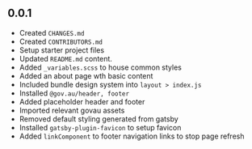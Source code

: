 ## 0.0.1

-   Created `CHANGES.md`
-   Created `CONTRIBUTORS.md`
-   Setup starter project files
-   Updated `README.md` content.
-   Added `_variables.scss` to house common styles
-   Added an about page wth basic content
-   Included bundle design system into `layout > index.js`
-   Installed `@gov.au/header, footer`
-   Added placeholder header and footer
-   Imported relevant govau assets
-   Removed default styling generated from gatsby
-   Installed `gatsby-plugin-favicon` to setup favicon
-   Added `linkComponent` to footer navigation links to stop page refresh
